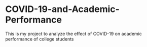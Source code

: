 # COVID-19-and-Academic-Performance
This is my project to analyze the effect of COVID-19 on academic performance of college students 

